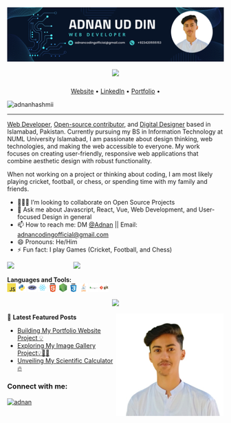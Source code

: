 <h1 align="center">
<img src="Gallery.html/Navy Blue Geometric Technology LinkedIn Banner.png" alt="Banner">
    <img src="https://readme-typing-svg.herokuapp.com/?font=Righteous&size=35&center=true&vCenter=true&width=500&height=70&duration=4000&lines=Hey+There!+👋;+I'm+Adnan+Hashmi!;" />
</h1>
<p align="center">
  <a href="https://Adnan.com">Website</a> •
  <a href="www.linkedin.com/in/adnan-ud-din-5ab1772bb/">LinkedIn</a> •
  <a href="https://adnanhashmii.github.io/Portfolio_Website_Codealpha_tasks/">Portfolio</a> •
  <!-- <a href="http://behance.net/sosarenaint">Behance</a> -->
</p>
<p align="left"> <img src="https://komarev.com/ghpvc/?username=adnanhashmii&label=Profile%20views&color=0e75b6&style=flat" alt="adnanhashmii" /> </p>

---

<!--
**Sosarenaint/Sosarenaint** is a ✨ _special_ ✨ repository because its `README.md` (this file) appears on your GitHub profile.

Here are some ideas to get you started:
-->
[Web Developer](https://Adnan.com), [Open-source contributor](https://github.com/adnanhashmii), and [Digital Designer](https://adnanhashmii.github.io/Portfolio_Website_Codealpha_tasks/) based in Islamabad, Pakistan. Currently pursuing my BS in Information Technology at NUML University Islamabad, I am passionate about design thinking, web technologies, and making the web accessible to everyone. My work focuses on creating user-friendly, responsive web applications that combine aesthetic design with robust functionality.

When not working on a project or thinking about coding, I am most likely playing cricket, football, or chess, or spending time with my family and friends.


<!-- **I am currently looking for a web development or UI/UX Design position with an exciting company.** -->

<!-- - 🔭 I’m currently working on ... -->
<!-- - 🌱 I’m currently learning ... -->
<!-- - 🤔 I’m looking for help with ... -->

- 👨🏾‍💻 I’m looking to collaborate on Open Source Projects
- 💬 Ask me about Javascript, React, Vue, Web Development, and User-focused Design in general
- 📫 How to reach me: DM [@Adnan](www.linkedin.com/in/adnan-ud-din-5ab1772bb ) || Email: adnancodingofficial@gmail.com
- 😄 Pronouns: He/Him
- ⚡ Fun fact: I play Games (Cricket, Football, and Chess)

<a href="https://adnanhashmii.github.io/Portfolio_Website_Codealpha_tasks/" target="_blank">
  <img src="https://github-readme-stats.vercel.app/api/top-langs/?username=adnanhashmii&layout=compact&theme=radical" align="right" width="350">
</a>
<a href="https://github.com/AdnanHashmii?tab=repositories" target="_blank">
  <img src="https://github-readme-stats.vercel.app/api?username=adnanhashmii&count_private=true&show_icons=true&theme=radical" width="375">
</a>

**Languages and Tools:**  
<code><img height="20" src="https://raw.githubusercontent.com/github/explore/80688e429a7d4ef2fca1e82350fe8e3517d3494d/topics/javascript/javascript.png"></code>
<code><img height="20" src="https://raw.githubusercontent.com/github/explore/80688e429a7d4ef2fca1e82350fe8e3517d3494d/topics/python/python.png"></code>
<code><img height="20" src="https://raw.githubusercontent.com/github/explore/80688e429a7d4ef2fca1e82350fe8e3517d3494d/topics/php/php.png"></code>
<code><img height="20" src="https://raw.githubusercontent.com/github/explore/80688e429a7d4ef2fca1e82350fe8e3517d3494d/topics/react/react.png"></code>
<code><img height="20" src="https://raw.githubusercontent.com/github/explore/80688e429a7d4ef2fca1e82350fe8e3517d3494d/topics/html/html.png"></code>
<code><img height="20" src="https://raw.githubusercontent.com/github/explore/80688e429a7d4ef2fca1e82350fe8e3517d3494d/topics/nodejs/nodejs.png"></code>
<code><img height="20" src="https://raw.githubusercontent.com/github/explore/80688e429a7d4ef2fca1e82350fe8e3517d3494d/topics/css/css.png"></code>
<code><img height="20" src="https://raw.githubusercontent.com/github/explore/80688e429a7d4ef2fca1e82350fe8e3517d3494d/topics/java/java.png"></code>
<code><img height="20" src="https://raw.githubusercontent.com/github/explore/80688e429a7d4ef2fca1e82350fe8e3517d3494d/topics/mongodb/mongodb.png"></code>
<code><img height="20" src="https://raw.githubusercontent.com/github/explore/80688e429a7d4ef2fca1e82350fe8e3517d3494d/topics/git/git.png"></code>

<!-- 
<code><img height="20" src="https://raw.githubusercontent.com/github/explore/80688e429a7d4ef2fca1e82350fe8e3517d3494d/topics/less/less.png"></code>
<code><img height="20" src="https://raw.githubusercontent.com/github/explore/80688e429a7d4ef2fca1e82350fe8e3517d3494d/topics/eslint/eslint.png"></code>
<code><img height="20" src="https://raw.githubusercontent.com/github/explore/80688e429a7d4ef2fca1e82350fe8e3517d3494d/topics/firebase/firebase.png"></code>
<code><img height="20" src="https://raw.githubusercontent.com/github/explore/80688e429a7d4ef2fca1e82350fe8e3517d3494d/topics/redis/redis.png"></code>
<code><img height="20" src="https://raw.githubusercontent.com/github/explore/80688e429a7d4ef2fca1e82350fe8e3517d3494d/topics/styled-components/styled-components.png"></code> -->


<p align="center">
  <img src="https://github-profile-trophy.vercel.app/?username=adnanhashmii&row=1&column=7">
</p>

<img align="right" alt="img" src="Gallery.html/Adnan White Background.jpg" width="250" height="auto" />


📕 **Latest Featured Posts**
- [Building My Portfolio Website Project 💡](https://www.linkedin.com/posts/adnan-ud-din-5ab1772bb_frontenddevelopment-html-css-activity-7229697834357338115-xwOW?utm_source=share&utm_medium=member_desktop)
- [Exploring My Image Gallery Project💡📑📌](https://www.linkedin.com/posts/adnan-ud-din-5ab1772bb_frontenddevelopment-html-css-activity-7229696472588435457-LCxq?utm_source=share&utm_medium=member_desktop)
- [Unveiling My Scientific Calculator 🔥](https://www.linkedin.com/posts/adnan-ud-din-5ab1772bb_frontenddevelopment-javascript-html-activity-7229694983816028161-pll_?utm_source=share&utm_medium=member_desktop)

<!-- 
- [The Power of Human Intelligence 💥](https://www.linkedin.com/posts/sosamsony_humanintelligence-artificialintelligence-activity-7092710602598494208-wAB_?utm_source=share&utm_medium=member_desktop)
- [Types of servers that play important roles for managing data across networks](https://www.linkedin.com/posts/sosamsony_servers-networking-technology-activity-7049291006898233345-qJns?utm_source=share&utm_medium=member_desktop)
- [Art meets Technology, Incredible digital art painting! 🎇](https://www.linkedin.com/posts/sosamsony_digital-art-design-activity-7084960106362089472-h2B7?utm_source=share&utm_medium=member_desktop) -->


<h3 align="left">Connect with me:</h3>
<p align="left">
<!-- <a href="https://twitter.com/sosamsony" target="blank"><img align="center" src="https://raw.githubusercontent.com/rahuldkjain/github-profile-readme-generator/master/src/images/icons/Social/twitter.svg" alt="sosamsony" height="30" width="40" /></a> -->

<a href="www.linkedin.com/in/adnan-ud-din-5ab1772bb" target="blank"><img align="center" src="https://raw.githubusercontent.com/rahuldkjain/github-profile-readme-generator/master/src/images/icons/Social/linked-in-alt.svg" alt="adnan" height="30" width="40" /></a>

<!-- <a href="https://stackoverflow.com/users/sosamsony" target="blank"><img align="center" src="https://raw.githubusercontent.com/rahuldkjain/github-profile-readme-generator/master/src/images/icons/Social/stack-overflow.svg" alt="3194835" height="30" width="40" /></a> -->
</p>
